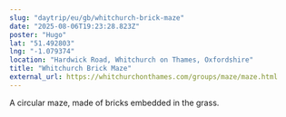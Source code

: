 ```yaml
---
slug: "daytrip/eu/gb/whitchurch-brick-maze"
date: "2025-08-06T19:23:28.823Z"
poster: "Hugo"
lat: "51.492803"
lng: "-1.079374"
location: "Hardwick Road, Whitchurch on Thames, Oxfordshire"
title: "Whitchurch Brick Maze"
external_url: https://whitchurchonthames.com/groups/maze/maze.html
---
```

A circular maze, made of bricks embedded in the grass.